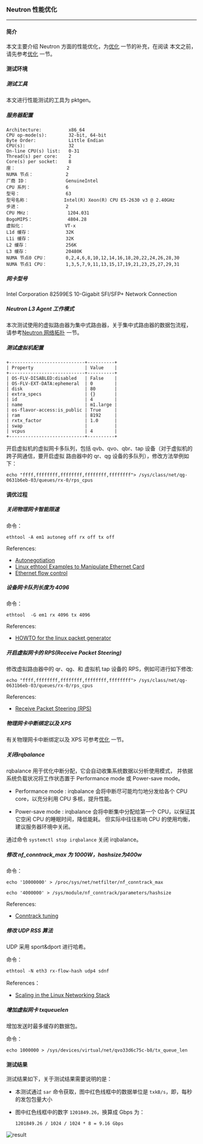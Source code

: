 ### Neutron 性能优化

------

#### 简介

  本文主要介绍 Neutron 方面的性能优化，为[优化](./optimization.md) 一节的补充，在阅读
本文之前，请先参考[优化](./optimization.md) 一节。


#### 测试环境

##### 测试工具

  本文进行性能测试的工具为 pktgen。

##### 服务器配置

```
Architecture:          x86_64
CPU op-mode(s):        32-bit, 64-bit
Byte Order:            Little Endian
CPU(s):                32
On-line CPU(s) list:   0-31
Thread(s) per core:    2
Core(s) per socket:    8
座：                   2
NUMA 节点：            2
厂商 ID：              GenuineIntel
CPU 系列：             6
型号：                 63
型号名称：             Intel(R) Xeon(R) CPU E5-2630 v3 @ 2.40GHz
步进：                 2
CPU MHz：              1204.031
BogoMIPS：             4804.28
虚拟化：               VT-x
L1d 缓存：             32K
L1i 缓存：             32K
L2 缓存：              256K
L3 缓存：              20480K
NUMA 节点0 CPU：       0,2,4,6,8,10,12,14,16,18,20,22,24,26,28,30
NUMA 节点1 CPU：       1,3,5,7,9,11,13,15,17,19,21,23,25,27,29,31
```

##### 网卡型号

Intel Corporation 82599ES 10-Gigabit SFI/SFP+ Network Connection

##### Neutron L3 Agent 工作模式

本次测试使用的虚拟路由器为集中式路由器，关于集中式路由器的数据包流程，
请参考[Neutron 网络拓扑](https://confluence.ustack.com/download/attachments/3047471/neutron%E7%BD%91%E7%BB%9C%E6%8B%93%E6%89%91.png?version=1&modificationDate=1435761215873&api=v2) 一节。
  
##### 测试虚拟机配置

```
+----------------------------+----------+
| Property                   | Value    |
+----------------------------+----------+
| OS-FLV-DISABLED:disabled   | False    |
| OS-FLV-EXT-DATA:ephemeral  | 0        |
| disk                       | 80       |
| extra_specs                | {}       |
| id                         | 4        |
| name                       | m1.large |
| os-flavor-access:is_public | True     |
| ram                        | 8192     |
| rxtx_factor                | 1.0      |
| swap                       |          |
| vcpus                      | 4        |
+----------------------------+----------+
```

开启虚拟机的虚拟网卡多队列，包括 qvb、qvo、qbr、tap 设备（对于虚拟机的跨子网通信，要开启虚拟
路由器中的 qr、qg 设备的多队列），修改方法举例如下：

`echo "ffff,ffffffff,ffffffff,ffffffff,ffffffff"> /sys/class/net/qg-0631b6eb-03/queues/rx-0/rps_cpus`

#### 调优过程

##### 关闭物理网卡智能限速

命令：

`ethtool -A em1 autoneg off rx off tx off`

References:
- [Autonegotiation](https://en.wikipedia.org/wiki/Autonegotiation)
- [Linux ethtool Examples to Manipulate Ethernet Card](http://www.thegeekstuff.com/2010/10/ethtool-command/)
- [Ethernet flow control](https://en.wikipedia.org/wiki/Ethernet_flow_control)

##### 设备网卡队列长度为 4096

命令：

`ethtool  -G em1 rx 4096 tx 4096`

References:
- [HOWTO for the linux packet generator](https://www.kernel.org/doc/Documentation/networking/pktgen.txt)


##### 开启虚拟网卡的 RPS(Receive Packet Steering)

修改虚拟路由器中的 qr、qg、和 虚拟机 tap 设备的 RPS，例如可进行如下修改:

```echo "ffff,ffffffff,ffffffff,ffffffff,ffffffff"> /sys/class/net/qg-0631b6eb-03/queues/rx-0/rps_cpus```

References:
- [Receive Packet Steering (RPS)](https://access.redhat.com/documentation/en-US/Red_Hat_Enterprise_Linux/6/html/Performance_Tuning_Guide/network-rps.html)

##### 物理网卡中断绑定以及 XPS

有关物理网卡中断绑定以及 XPS 可参考[优化](./optimization.md) 一节。

##### 关闭irqbalance

rqbalance 用于优化中断分配，它会自动收集系统数据以分析使用模式，
并依据系统负载状况将工作状态置于 Performance mode 或 Power-save mode。

 - Performance mode :
   irqbalance 会将中断尽可能均匀地分发给各个 CPU core，以充分利用 CPU 多核，提升性能。

 - Power-save mode :
   irqbalance 会将中断集中分配给第一个 CPU，以保证其它空闲 CPU 的睡眠时间，降低能耗。
但实际中往往影响 CPU 的使用均衡，建议服务器环境中关闭。

通过命令 `systemctl stop irqbalance` 关闭 irqbalance。


##### 修改 nf_conntrack_max 为 1000W，hashsize为400w

命令：

`echo '10000000' > /proc/sys/net/netfilter/nf_conntrack_max`

`echo '4000000' > /sys/module/nf_conntrack/parameters/hashsize`


References:

- [Conntrack tuning](https://confluence.ustack.com/pages/viewpage.action?pageId=4372185)


##### 修改 UDP RSS 算法

UDP 采用 sport&dport 进行哈希。

命令：

`ethtool -N eth3 rx-flow-hash udp4 sdnf`

References：

 - [Scaling in the Linux Networking Stack](https://www.kernel.org/doc/Documentation/networking/scaling.txt)


##### 增加虚拟网卡 txqueuelen

 增加发送时最多缓存的数据包。

命令：

`echo 1000000 > /sys/devices/virtual/net/qvo33d6c75c-b8/tx_queue_len`


#### 测试结果

测试结果如下，关于测试结果需要说明的是：

 - 本测试通过 `sar` 命令获取，图中红色线框中的数据单位是 `txkB/s`，即，每秒的发包包量大小
 - 图中红色线框中的数字 `1201849.26`，换算成 Gbps 为：

   `1201849.26 / 1024 / 1024 * 8 = 9.16 Gbps` 

![result][1]

[1]: ../../images/system/QQ20160818-1.png
